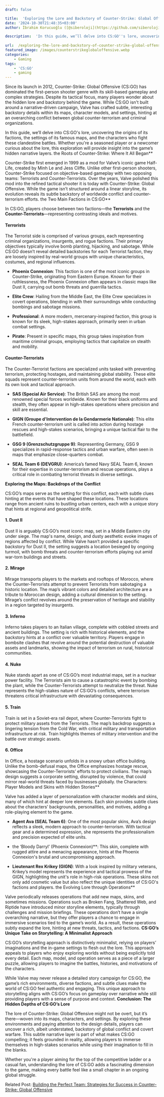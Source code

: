 ```yaml
---
draft: false

title:  'Exploring the Lore and Backstory of Counter-Strike: Global Offensive'
date: '2024-10-30T21:48:35+03:00'
author: İbrahim Korucuoğlu ([@siberoloji](https://github.com/siberoloji))

description:  'In this guide, we’ll delve into CS:GO''s lore, uncovering the origins of its factions, the settings of its famous maps, and the characters who fight these clandestine battles.' 
 
url:  /exploring-the-lore-and-backstory-of-counter-strike-global-offensive/
featured_image: /images/counterstrikeglobaloffensive.webp
categories:
    - Gaming
tags:
    - 'CS:GO'
    - gaming
---
```



Since its launch in 2012, Counter-Strike: Global Offensive (CS:GO) has dominated the first-person shooter genre with its skill-based gameplay and complex strategies. Despite its tactical focus, many players wonder about the hidden lore and backstory behind the game. While CS:GO isn't built around a narrative-driven campaign, Valve has crafted subtle, interesting backstory details within its maps, character models, and settings, hinting at an overarching conflict between global counter-terrorism and criminal organizations.



In this guide, we’ll delve into CS:GO's lore, uncovering the origins of its factions, the settings of its famous maps, and the characters who fight these clandestine battles. Whether you're a seasoned player or a newcomer curious about the lore, this exploration will provide insight into the game’s hidden narrative layers.
the Roots of Counter-Strike: Where It All Began**



Counter-Strike first emerged in 1999 as a mod for Valve’s iconic game Half-Life, created by Minh Le and Jess Cliffe. Unlike other first-person shooters, Counter-Strike focused on objective-based gameplay with two opposing teams: Terrorists and Counter-Terrorists. Over the years, Valve polished this mod into the refined tactical shooter it is today with Counter-Strike: Global Offensive. While the game isn’t structured around a linear storyline, its evolution reveals its subtle backstory of worldwide conflict and counter-terrorism efforts.
the Two Main Factions in CS:GO**



In CS:GO, players choose between two factions—the **Terrorists** and the **Counter-Terrorists**—representing contrasting ideals and motives.


#### **Terrorists**



The Terrorist side is comprised of various groups, each representing criminal organizations, insurgents, and rogue factions. Their primary objectives typically involve bomb planting, hijacking, and sabotage. While CS:GO doesn’t reveal detailed backstories for each Terrorist faction, they are loosely inspired by real-world groups with unique characteristics, costumes, and regional influences.


* **Phoenix Connexion**: This faction is one of the most iconic groups in Counter-Strike, originating from Eastern Europe. Known for their ruthlessness, the Phoenix Connexion often appears in classic maps like Dust II, carrying out bomb threats and guerrilla tactics.

* **Elite Crew**: Hailing from the Middle East, the Elite Crew specializes in covert operations, blending in with their surroundings while conducting bombings and sabotage missions.

* **Professional**: A more modern, mercenary-inspired faction, this group is known for its sleek, high-stakes approach, primarily seen in urban combat settings.

* **Pirate**: Present in specific maps, this group takes inspiration from maritime criminal groups, employing tactics that capitalize on stealth and mobility.



#### **Counter-Terrorists**



The Counter-Terrorist factions are specialized units tasked with preventing terrorism, protecting hostages, and maintaining global stability. These elite squads represent counter-terrorism units from around the world, each with its own look and tactical approach.


* **SAS (Special Air Service)**: The British SAS are among the most renowned special forces worldwide. Known for their black uniforms and stealth, they often appear in high-stakes operations where precision and skill are essential.

* **GIGN (Groupe d'Intervention de la Gendarmerie Nationale)**: This elite French counter-terrorism unit is called into action during hostage rescues and high-stakes scenarios, bringing a unique tactical flair to the battlefield.

* **GSG 9 (Grenzschutzgruppe 9)**: Representing Germany, GSG 9 specializes in rapid-response tactics and urban warfare, often seen in maps that emphasize close-quarters combat.

* **SEAL Team 6 (DEVGRU)**: America’s famed Navy SEAL Team 6, known for their expertise in counter-terrorism and rescue operations, plays a critical role in combating terrorist threats in diverse settings.

**Exploring the Maps: Backdrops of the Conflict**



CS:GO’s maps serve as the setting for this conflict, each with subtle clues hinting at the events that have shaped these locations. These locations range from ancient ruins to bustling urban centers, each with a unique story that hints at regional and geopolitical strife.


#### **1. Dust II**



Dust II is arguably CS:GO’s most iconic map, set in a Middle Eastern city under siege. The map's name, design, and dusty aesthetic evoke images of regions affected by conflict. While Valve hasn’t provided a specific backstory for Dust II, the setting suggests a location besieged by ongoing turmoil, with bomb threats and counter-terrorism efforts playing out amid war-torn buildings and streets.


#### **2. Mirage**



Mirage transports players to the markets and rooftops of Morocco, where the Counter-Terrorists attempt to prevent Terrorists from sabotaging a historic location. The map’s vibrant colors and detailed architecture are a tribute to Moroccan design, adding a cultural dimension to the setting. Mirage’s conflict revolves around the preservation of heritage and stability in a region targeted by insurgents.


#### **3. Inferno**



Inferno takes players to an Italian village, complete with cobbled streets and ancient buildings. The setting is rich with historical elements, and the backstory hints at a conflict over valuable territory. Players engage in bombsite clashes that revolve around the potential destruction of valuable assets and landmarks, showing the impact of terrorism on rural, historical communities.


#### **4. Nuke**



Nuke stands apart as one of CS:GO’s most industrial maps, set in a nuclear power facility. The Terrorists aim to cause a catastrophic event by bombing the plant, while the Counter-Terrorists attempt to neutralize the threat. Nuke represents the high-stakes nature of CS:GO’s conflicts, where terrorism threatens critical infrastructure with devastating consequences.


#### **5. Train**



Train is set in a Soviet-era rail depot, where Counter-Terrorists fight to protect military assets from the Terrorists. The map’s backdrop suggests a lingering tension from the Cold War, with critical military and transportation infrastructure at risk. Train highlights themes of military intervention and the battle over strategic assets.


#### **6. Office**



In Office, a hostage scenario unfolds in a snowy urban office building. Unlike the bomb-defusal maps, the Office emphasizes hostage rescue, showcasing the Counter-Terrorists’ efforts to protect civilians. The map’s design suggests a corporate setting, disrupted by violence, that could mirror real-world threats faced by businesses globally.
the Characters: Player Models and Skins with Hidden Stories**



Valve has added a layer of personalization with character models and skins, many of which hint at deeper lore elements. Each skin provides subtle clues about the characters’ backgrounds, personalities, and motives, adding a role-playing element to the game.


* **Agent Ava (SEAL Team 6)**: One of the most popular skins, Ava’s design reflects a sleek, modern approach to counter-terrorism. With tactical gear and a determined expression, she represents the professionalism and precision expected of elite units.

* the ‘Bloody Darryl’ (Phoenix Connexion)**: This skin, complete with rugged attire and a menacing appearance, hints at the Phoenix Connexion's brutal and uncompromising approach.

* **Lieutenant Rex Krikey (GIGN)**: With a look inspired by military veterans, Krikey’s model represents the experience and tactical prowess of the GIGN, highlighting the unit's role in high-risk operations.
These skins not only add cosmetic value but also reflect the unique identities of CS:GO's factions and players.
the Evolving Lore through Operations**



Valve periodically releases operations that add new maps, skins, and sometimes missions. Operations such as Broken Fang, Shattered Web, and Riptide have introduced minor storyline elements, typically through challenges and mission briefings. These operations don’t have a single overarching narrative, but they offer players a chance to engage in immersive scenarios tied to the game’s world. As a result, these operations subtly expand the lore, hinting at new threats, tactics, and factions.
**CS:GO’s Unique Take on Storytelling: A Minimalist Approach**



CS:GO’s storytelling approach is distinctively minimalist, relying on players’ imaginations and the in-game settings to flesh out the lore. This approach appeals to players who enjoy exploring worlds without being explicitly told every detail. Each map, model, and operation serves as a piece of a larger puzzle, allowing players to imagine the battles, histories, and motivations of the characters.



While Valve may never release a detailed story campaign for CS:GO, the game’s rich environments, diverse factions, and subtle clues make the world of CS:GO feel authentic and engaging. This unique approach to storytelling aligns with CS:GO’s focus on gameplay over narrative while still providing players with a sense of purpose and context.
**Conclusion: The Hidden Depths of CS:GO’s Lore**



The lore of Counter-Strike: Global Offensive might not be overt, but it’s there—woven into its maps, characters, and settings. By exploring these environments and paying attention to the design details, players can uncover a rich, albeit understated, backstory of global conflict and covert warfare. This subtle narrative layer is part of what makes CS:GO compelling; it feels grounded in reality, allowing players to immerse themselves in high-stakes scenarios while using their imagination to fill in the blanks.



Whether you're a player aiming for the top of the competitive ladder or a casual fan, understanding the lore of CS:GO adds a fascinating dimension to the game, making every battle feel like a small chapter in an ongoing global struggle.



Related Post: <a href="https://www.siberoloji.com/building-the-perfect-team-strategies-for-success-in-counter-strike-global-offensive/" target="_blank" rel="noreferrer noopener">Building the Perfect Team: Strategies for Success in Counter-Strike: Global Offensive</a>
